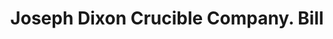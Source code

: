 ---
doi: 10.7916/D8F4915H
date_other: '1880'
date_other_textual: 1880-1889
form: printed ephemera
genre:
- Invoices
name:
- Joseph Dixon Crucible Company
object_in_context_url: https://biggert.cul.columbia.edu/items/view/ave_biggert_00801
subject_hierarchical_geographic:
- Jersey City, New Jersey, United States
subject_name:
- Joseph Dixon Crucible Company
title: Joseph Dixon Crucible Company. Bill
sort_title: Joseph Dixon Crucible Company. Bill
call_number: ave_biggert_00801
coordinates:
- 40.714,-74.071
pid: ave_biggert_00801
identifiers: ave_biggert_00801
thumbnail: https://derivativo-1.library.columbia.edu/iiif/2/ldpd:345424/full/!256,256/0/native.jpg
permalink: /biggert/ave_biggert_00801/
layout: iiif-image-page
---